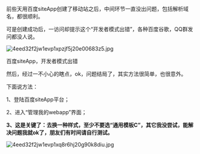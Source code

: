 
前些天用百度siteApp创建了移动站之后，中间环节一直没出问题，包括解析域名，都很顺利。


可是创建成功后，一访问却提示这个“开发者模式出错”，各种百度谷歌，QQ群发问都没人说。


![4eed32f2jw1evp1xpzjf5j20e00683z5.jpg](https://image.bmqy.net/upload/cb2607317dc63c71d74e99c3b0f92994.jpg)


百度siteApp，开发者模式出错


然后，经过一不小心的瞎点，ok，问题结局了，其实方法很简单，也很意外。


下面说方法：


1、登陆百度siteApp平台；


2、进入“管理我的webapp”界面；


**3、这是关键了：去换一种样式，至少不要选“通用模板C”，其它我没尝试，能解决问题我就ok了，朋友们有时间请自行测试。**


![4eed32f2jw1evp1xq8r6hj20g90k8diu.jpg](https://image.bmqy.net/upload/ac727123fd498b1122785e5ffa117137.jpg)

